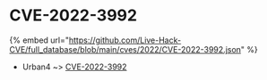 # CVE-2022-3992
{% embed url="https://github.com/Live-Hack-CVE/full_database/blob/main/cves/2022/CVE-2022-3992.json" %}

* Urban4 ~> [CVE-2022-3992](https://www.alice-snow.ru/2022/database/cve-2022-3992/cve-2022-3992-urban4)